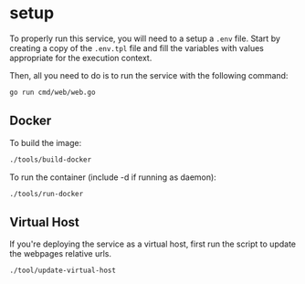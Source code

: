 # setup

To properly run this service, you will need to a setup a `.env` file. Start by creating a copy of the `.env.tpl` file and fill the variables with values appropriate for the execution context.

Then, all you need to do is to run the service with the following command:

```bash
go run cmd/web/web.go
```

## Docker

To build the image:

```bash
./tools/build-docker
```

To run the container (include -d if running as daemon):

```bash
./tools/run-docker
```

## Virtual Host

If you're deploying the service as a virtual host, first run the script to update the webpages relative urls.

```bash
./tool/update-virtual-host
```